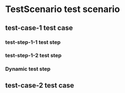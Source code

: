 # TestScenario test scenario

## test-case-1 test case

### test-step-1-1 test step

### test-step-1-2 test step

### Dynamic test step

## test-case-2 test case
